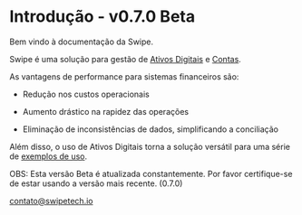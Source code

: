 # Introdução - v0.7.0 Beta

Bem vindo à documentação da Swipe.

Swipe é uma solução para gestão de [Ativos Digitais](#ativo) e [Contas](#conta).

As vantagens de performance para sistemas financeiros são:

- Redução nos custos operacionais

- Aumento drástico na rapidez das operações

- Eliminação de inconsistências de dados, simplificando a conciliação

Além disso, o uso de Ativos Digitais torna a solução versátil para uma série de [exemplos de uso](#exemplos-de-uso).


OBS: Esta versão Beta é atualizada constantemente. Por favor certifique-se de estar usando a versão mais recente. (0.7.0)

[contato@swipetech.io](mailto:contato@swipetech.io)

